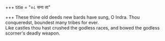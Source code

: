 +++
title = "०८ सना ता"

+++
These thine old deeds new bards have sung, O Indra. Thou conqueredst, boundest many tribes for ever.  
     Like castles thou hast crushed the godless races, and bowed the godless scorner's deadly weapon.